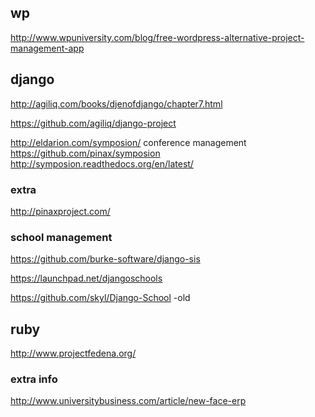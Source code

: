 ## wp

http://www.wpuniversity.com/blog/free-wordpress-alternative-project-management-app


## django 


http://agiliq.com/books/djenofdjango/chapter7.html

https://github.com/agiliq/django-project

http://eldarion.com/symposion/ conference management
https://github.com/pinax/symposion
http://symposion.readthedocs.org/en/latest/

### extra

http://pinaxproject.com/




### school management

https://github.com/burke-software/django-sis

https://launchpad.net/djangoschools

https://github.com/skyl/Django-School  -old


## ruby

http://www.projectfedena.org/

### extra info

http://www.universitybusiness.com/article/new-face-erp

